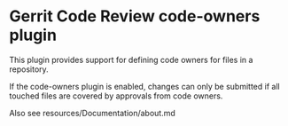 # Gerrit Code Review code-owners plugin

This plugin provides support for defining code owners for files in a repository.

If the code-owners plugin is enabled, changes can only be submitted if all
touched files are covered by approvals from code owners.

Also see resources/Documentation/about.md

